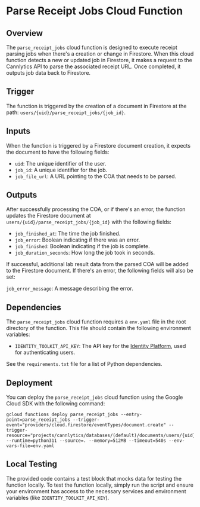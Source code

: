 # Parse Receipt Jobs Cloud Function

## Overview

The `parse_receipt_jobs` cloud function is designed to execute receipt parsing jobs when there's a creation or change in Firestore. When this cloud function detects a new or updated job in Firestore, it makes a request to the Cannlytics API to parse the associated receipt URL. Once completed, it outputs job data back to Firestore.

## Trigger

The function is triggered by the creation of a document in Firestore at the path: `users/{uid}/parse_receipt_jobs/{job_id}`.

## Inputs

When the function is triggered by a Firestore document creation, it expects the document to have the following fields:

- `uid`: The unique identifier of the user.
- `job_id`: A unique identifier for the job.
- `job_file_url`: A URL pointing to the COA that needs to be parsed.

## Outputs

After successfully processing the COA, or if there's an error, the function updates the Firestore document at `users/{uid}/parse_receipt_jobs/{job_id}` with the following fields:

- `job_finished_at`: The time the job finished.
- `job_error`: Boolean indicating if there was an error.
- `job_finished`: Boolean indicating if the job is complete.
- `job_duration_seconds`: How long the job took in seconds.

If successful, additional lab result data from the parsed COA will be added to the Firestore document. If there's an error, the following fields will also be set:

`job_error_message`: A message describing the error.

## Dependencies

The `parse_receipt_jobs` cloud function requires a `env.yaml` file in the root directory of the function. This file should contain the following environment variables:

- `IDENTITY_TOOLKIT_API_KEY`: The API key for the [Identity Platform](https://console.cloud.google.com/customer-identity/providers), used for authenticating users.

See the `requirements.txt` file for a list of Python dependencies.

## Deployment

You can deploy the `parse_receipt_jobs` cloud function using the Google Cloud SDK with the following command:

```shell
gcloud functions deploy parse_receipt_jobs --entry-point=parse_receipt_jobs --trigger-event="providers/cloud.firestore/eventTypes/document.create" --trigger-resource="projects/cannlytics/databases/(default)/documents/users/{uid}/parse_receipt_jobs/{job_id}" --runtime=python311 --source=. --memory=512MB --timeout=540s --env-vars-file=env.yaml
```

## Local Testing

The provided code contains a test block that mocks data for testing the function locally. To test the function locally, simply run the script and ensure your environment has access to the necessary services and environment variables (like `IDENTITY_TOOLKIT_API_KEY`).
